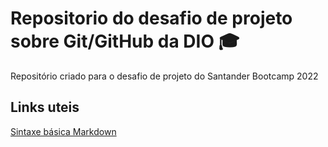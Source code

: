 # Repositorio do desafio de projeto sobre Git/GitHub da DIO :mortar_board:
Repositório criado para o desafio de projeto do Santander Bootcamp 2022

## Links uteis
[Sintaxe básica Markdown](https://www.markdownguide.org/basic-syntax/)
